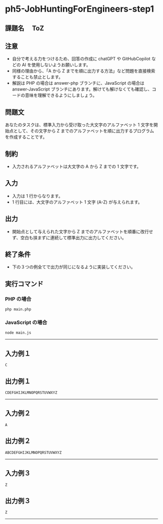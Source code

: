 # ph5-JobHuntingForEngineers-step1

## 課題名　 ToZ

## 注意

- 自分で考える力をつけるため、回答の作成に chatGPT や GitHubCopilot などの AI を使用しないようお願いします。
- 同様の理由から、「A から Z までを順に出力する方法」など問題を直接検索することも禁止とします。
- 解説は PHP の場合は answer-php ブランチに、JavaScript の場合は answer-JavaScript ブランチにあります。解けても解けなくても確認し、コードの意味を理解できるようにしましょう。

## 問題文

あなたのタスクは、標準入力から受け取った大文字のアルファベット 1 文字を開始点として、その文字から Z までのアルファベットを順に出力するプログラムを作成することです。

## 制約

- 入力されるアルファベットは大文字の A から Z までの 1 文字です。

## 入力

- 入力は 1 行からなります。
- 1 行目には、大文字のアルファベット 1 文字 (A-Z) が与えられます。

## 出力

- 開始点として与えられた文字から Z までのアルファベットを順番に改行せず、空白も挟まずに連続して標準出力に出力してください。

## 終了条件

- 下の３つの例全てで出力が同じになるように実装してください。

## 実行コマンド

### PHP の場合

`php main.php`

### JavaScript の場合

`node main.js`

---

## 入力例１

`C`

## 出力例１

`CDEFGHIJKLMNOPQRSTUVWXYZ`

---

## 入力例２

`A`

## 出力例２

`ABCDEFGHIJKLMNOPQRSTUVWXYZ`

---

## 入力例３

`Z`

## 出力例３

`Z`

---